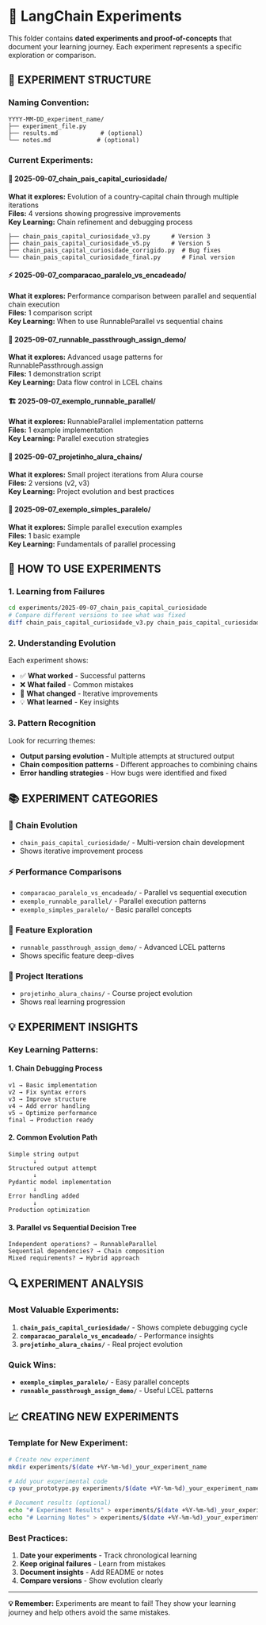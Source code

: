 # 🧪 LangChain Experiments

This folder contains **dated experiments and proof-of-concepts** that document your learning journey. Each experiment represents a specific exploration or comparison.

## 📅 **EXPERIMENT STRUCTURE**

### **Naming Convention:**
```
YYYY-MM-DD_experiment_name/
├── experiment_file.py
├── results.md            # (optional)
└── notes.md             # (optional)
```

### **Current Experiments:**

#### **🔗 2025-09-07_chain_pais_capital_curiosidade/**
**What it explores:** Evolution of a country-capital chain through multiple iterations  
**Files:** 4 versions showing progressive improvements  
**Key Learning:** Chain refinement and debugging process

```
├── chain_pais_capital_curiosidade_v3.py      # Version 3
├── chain_pais_capital_curiosidade_v5.py      # Version 5  
├── chain_pais_capital_curiosidade_corrigido.py  # Bug fixes
└── chain_pais_capital_curiosidade_final.py      # Final version
```

#### **⚡ 2025-09-07_comparacao_paralelo_vs_encadeado/**
**What it explores:** Performance comparison between parallel and sequential chain execution  
**Files:** 1 comparison script  
**Key Learning:** When to use RunnableParallel vs sequential chains

#### **🔧 2025-09-07_runnable_passthrough_assign_demo/**
**What it explores:** Advanced usage patterns for RunnablePassthrough.assign  
**Files:** 1 demonstration script  
**Key Learning:** Data flow control in LCEL chains

#### **🏗️ 2025-09-07_exemplo_runnable_parallel/**
**What it explores:** RunnableParallel implementation patterns  
**Files:** 1 example implementation  
**Key Learning:** Parallel execution strategies

#### **📝 2025-09-07_projetinho_alura_chains/**
**What it explores:** Small project iterations from Alura course  
**Files:** 2 versions (v2, v3)  
**Key Learning:** Project evolution and best practices

#### **🎯 2025-09-07_exemplo_simples_paralelo/**
**What it explores:** Simple parallel execution examples  
**Files:** 1 basic example  
**Key Learning:** Fundamentals of parallel processing

## 🎯 **HOW TO USE EXPERIMENTS**

### **1. Learning from Failures**
```bash
cd experiments/2025-09-07_chain_pais_capital_curiosidade
# Compare different versions to see what was fixed
diff chain_pais_capital_curiosidade_v3.py chain_pais_capital_curiosidade_final.py
```

### **2. Understanding Evolution**
Each experiment shows:
- ✅ **What worked** - Successful patterns
- ❌ **What failed** - Common mistakes  
- 🔄 **What changed** - Iterative improvements
- 💡 **What learned** - Key insights

### **3. Pattern Recognition**
Look for recurring themes:
- **Output parsing evolution** - Multiple attempts at structured output
- **Chain composition patterns** - Different approaches to combining chains
- **Error handling strategies** - How bugs were identified and fixed

## 📚 **EXPERIMENT CATEGORIES**

### **🔗 Chain Evolution**
- `chain_pais_capital_curiosidade/` - Multi-version chain development
- Shows iterative improvement process

### **⚡ Performance Comparisons**
- `comparacao_paralelo_vs_encadeado/` - Parallel vs sequential execution
- `exemplo_runnable_parallel/` - Parallel execution patterns
- `exemplo_simples_paralelo/` - Basic parallel concepts

### **🎯 Feature Exploration**
- `runnable_passthrough_assign_demo/` - Advanced LCEL patterns
- Shows specific feature deep-dives

### **📝 Project Iterations**
- `projetinho_alura_chains/` - Course project evolution
- Shows real learning progression

## 💡 **EXPERIMENT INSIGHTS**

### **Key Learning Patterns:**

#### **1. Chain Debugging Process**
```
v1 → Basic implementation
v2 → Fix syntax errors  
v3 → Improve structure
v4 → Add error handling
v5 → Optimize performance
final → Production ready
```

#### **2. Common Evolution Path**
```
Simple string output
       ↓
Structured output attempt
       ↓
Pydantic model implementation
       ↓
Error handling added
       ↓
Production optimization
```

#### **3. Parallel vs Sequential Decision Tree**
```
Independent operations? → RunnableParallel
Sequential dependencies? → Chain composition  
Mixed requirements? → Hybrid approach
```

## 🔍 **EXPERIMENT ANALYSIS**

### **Most Valuable Experiments:**
1. **`chain_pais_capital_curiosidade/`** - Shows complete debugging cycle
2. **`comparacao_paralelo_vs_encadeado/`** - Performance insights
3. **`projetinho_alura_chains/`** - Real project evolution

### **Quick Wins:**
- **`exemplo_simples_paralelo/`** - Easy parallel concepts
- **`runnable_passthrough_assign_demo/`** - Useful LCEL patterns

## 📈 **CREATING NEW EXPERIMENTS**

### **Template for New Experiment:**
```bash
# Create new experiment
mkdir experiments/$(date +%Y-%m-%d)_your_experiment_name

# Add your experimental code
cp your_prototype.py experiments/$(date +%Y-%m-%d)_your_experiment_name/

# Document results (optional)
echo "# Experiment Results" > experiments/$(date +%Y-%m-%d)_your_experiment_name/results.md
echo "# Learning Notes" > experiments/$(date +%Y-%m-%d)_your_experiment_name/notes.md
```

### **Best Practices:**
1. **Date your experiments** - Track chronological learning
2. **Keep original failures** - Learn from mistakes
3. **Document insights** - Add README or notes
4. **Compare versions** - Show evolution clearly

---

**💡 Remember:** Experiments are meant to fail! They show your learning journey and help others avoid the same mistakes.
